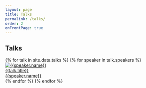 ```yaml
---
layout: page
title: Talks
permalink: /talks/
order: 2
onFrontPage: true
---
```


## Talks

<div class="speakers">
{% for talk in site.data.talks %}
  {% for speaker in talk.speakers %}
    <div class="profile">
      <a href="{{ site.path }}/talks/{{talk.page_name}}"><img src="{{ site.path }}/assets/img/{{ speaker.image}}" alt="{{speaker.name}}" /></a>
    </div>
    <span class="titleTalk">
      <span><a href="{{ site.path }}/talks/{{talk.page_name}}">{{talk.title}}</a></span>
      <div class="speakername">
        <a href="{{ speaker.twitter_link }}" target="_blank">{{speaker.name}}</a>
      </div>
    </span>
  {% endfor %}
{% endfor %}
</div>
